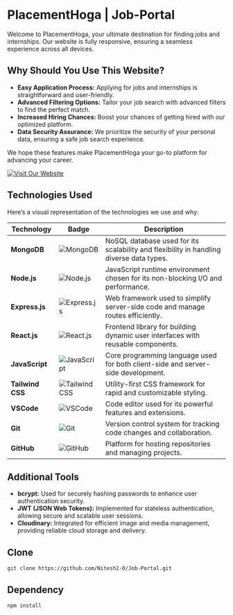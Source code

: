 # PlacementHoga | Job-Portal

Welcome to PlacementHoga, your ultimate destination for finding jobs and internships. Our website is fully responsive, ensuring a seamless experience across all devices.

## Why Should You Use This Website?

- **Easy Application Process:** Applying for jobs and internships is straightforward and user-friendly.
- **Advanced Filtering Options:** Tailor your job search with advanced filters to find the perfect match.
- **Increased Hiring Chances:** Boost your chances of getting hired with our optimized platform.
- **Data Security Assurance:** We prioritize the security of your personal data, ensuring a safe job search experience.

We hope these features make PlacementHoga your go-to platform for advancing your career.

[![Visit Our Website](https://img.shields.io/badge/Visit%20Our%20Website-%2300C853?style=for-the-badge&logo=internet-explorer&logoColor=white)]()

## Technologies Used

Here’s a visual representation of the technologies we use and why:

| Technology        | Badge | Description |
|-------------------|-------|-------------|
| **MongoDB**       | ![MongoDB](https://img.shields.io/badge/MongoDB-47A248?style=flat-square&logo=mongodb&logoColor=white) | NoSQL database used for its scalability and flexibility in handling diverse data types. |
| **Node.js**       | ![Node.js](https://img.shields.io/badge/Node.js-339933?style=flat-square&logo=node-dot-js&logoColor=white) | JavaScript runtime environment chosen for its non-blocking I/O and performance. |
| **Express.js**    | ![Express.js](https://img.shields.io/badge/Express.js-000000?style=flat-square&logo=express&logoColor=white) | Web framework used to simplify server-side code and manage routes efficiently. |
| **React.js**      | ![React.js](https://img.shields.io/badge/React.js-61DAFB?style=flat-square&logo=react&logoColor=white) | Frontend library for building dynamic user interfaces with reusable components. |
| **JavaScript**    | ![JavaScript](https://img.shields.io/badge/JavaScript-F7DF1E?style=flat-square&logo=javascript&logoColor=black) | Core programming language used for both client-side and server-side development. |
| **Tailwind CSS**  | ![Tailwind CSS](https://img.shields.io/badge/Tailwind%20CSS-38B2AC?style=flat-square&logo=tailwind-css&logoColor=white) | Utility-first CSS framework for rapid and customizable styling. |
| **VSCode**        | ![VSCode](https://img.shields.io/badge/VS%20Code-007ACC?style=flat-square&logo=visual-studio-code&logoColor=white) | Code editor used for its powerful features and extensions. |
| **Git**           | ![Git](https://img.shields.io/badge/Git-F05032?style=flat-square&logo=git&logoColor=white) | Version control system for tracking code changes and collaboration. |
| **GitHub**        | ![GitHub](https://img.shields.io/badge/GitHub-181717?style=flat-square&logo=github&logoColor=white) | Platform for hosting repositories and managing projects. |

## Additional Tools

- **bcrypt:** Used for securely hashing passwords to enhance user authentication security.
- **JWT (JSON Web Tokens):** Implemented for stateless authentication, allowing secure and scalable user sessions.
- **Cloudinary:** Integrated for efficient image and media management, providing reliable cloud storage and delivery.

## Clone
```node.sj
git clone https://github.com/Nitesh2-0/Job-Portal.git
```
## Dependency
```node.sj
npm install
```


